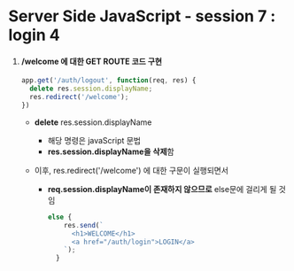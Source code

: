 # Server Side JavaScript - session 7 : login 4

1. #### /welcome 에 대한 GET ROUTE 코드 구현

   ```js
   app.get('/auth/logout', function(req, res) {
     delete res.session.displayName;
     res.redirect('/welcome');
   })
   ```

   - **delete** res.session.displayName

     - 해당 명령은 javaScript 문법
     - **res.session.displayName을 삭제**함

   - 이후, res.redirect('/welcome') 에 대한 구문이 실행되면서

     - **req.session.displayName이 존재하지 않으므로** else문에 걸리게 될 것임

       ```js
       else {
           res.send(`
             <h1>WELCOME</h1>
             <a href="/auth/login">LOGIN</a>
           `);
         }
       ```

       ​

